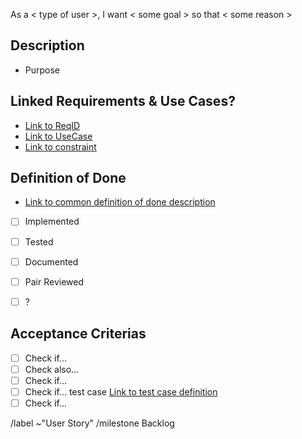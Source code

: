 As a < type of user >, I want < some goal > so that < some reason >

## Description

* Purpose



## Linked Requirements & Use Cases? 

* [Link to ReqID]()
* [Link to UseCase]()
* [Link to constraint]()

## Definition of Done

* [Link to common definition of done description]()

- [ ] Implemented
- [ ] Tested
- [ ] Documented
- [ ] Pair Reviewed
- [ ] ?


## Acceptance Criterias

- [ ] Check if...
- [ ] Check also...
- [ ] Check if...
- [ ] Check if... test case [Link to test case definition]()
- [ ] Check if...

/label ~"User Story"
/milestone Backlog
